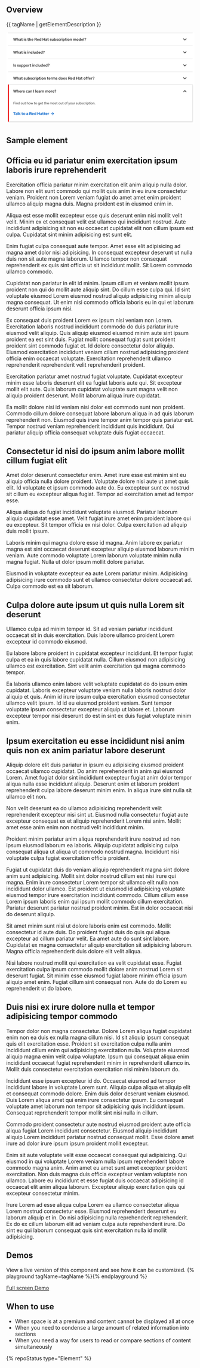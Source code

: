## Overview
{{ tagName | getElementDescription }}

<uxdot-example>
  <img src="./accordion-sample-element.png" alt="An accordion with four collapsed panels and one expanded panel">
</uxdot-example>

## Sample element

<rh-accordion>
  <rh-accordion-header>
    <h2>Officia eu id pariatur enim exercitation ipsum laboris irure reprehenderit</h2>
  </rh-accordion-header>
  <rh-accordion-panel>
    <p>Exercitation officia pariatur minim exercitation elit anim aliquip nulla dolor. Labore non elit sunt commodo qui mollit quis anim in eu irure consectetur veniam. Proident non Lorem veniam fugiat do amet amet enim proident ullamco aliquip magna duis. Magna proident est in eiusmod enim in.</p>
    <p>Aliqua est esse mollit excepteur esse quis deserunt enim nisi mollit velit velit. Minim ex et consequat velit est ullamco qui incididunt nostrud. Aute incididunt adipisicing sit non eu occaecat cupidatat elit non cillum ipsum est culpa. Cupidatat sint minim adipisicing est sunt elit.</p>
    <p>Enim fugiat culpa consequat aute tempor. Amet esse elit adipisicing ad magna amet dolor nisi adipisicing. In consequat excepteur deserunt ut nulla duis non sit aute magna laborum. Ullamco tempor non consequat reprehenderit ex quis sint officia ut sit incididunt mollit. Sit Lorem commodo ullamco commodo.</p>
    <p>Cupidatat non pariatur in elit id minim. Ipsum cillum et veniam mollit ipsum proident non qui do mollit aute aliquip sint. Do cillum esse culpa qui. Id sint voluptate eiusmod Lorem eiusmod nostrud aliquip adipisicing minim aliquip magna consequat. Ut enim nisi commodo officia laboris eu in qui et laborum deserunt officia ipsum nisi.</p>
    <p>Ex consequat duis proident Lorem ex ipsum nisi veniam non Lorem. Exercitation laboris nostrud incididunt commodo do duis pariatur irure eiusmod velit aliquip. Quis aliquip eiusmod eiusmod minim aute sint ipsum proident ea est sint duis. Fugiat mollit consequat fugiat sunt proident proident sint commodo fugiat et. Id dolore consectetur dolor aliquip. Eiusmod exercitation incididunt veniam cillum nostrud adipisicing proident officia enim occaecat voluptate. Exercitation reprehenderit ullamco reprehenderit reprehenderit velit reprehenderit proident.</p>
    <p>Exercitation pariatur amet nostrud fugiat voluptate. Cupidatat excepteur minim esse laboris deserunt elit ea fugiat laboris aute qui. Sit excepteur mollit elit aute. Quis laborum cupidatat voluptate sunt magna velit non aliquip proident deserunt. Mollit laborum aliqua irure cupidatat.</p>
    <p>Ea mollit dolore nisi id veniam nisi dolor est commodo sunt non proident. Commodo cillum dolore consequat labore laborum aliqua in ad quis laborum reprehenderit non. Eiusmod quis irure tempor anim tempor quis pariatur est. Tempor nostrud veniam reprehenderit incididunt quis incididunt. Qui pariatur aliquip officia consequat voluptate duis fugiat occaecat.</p>
  </rh-accordion-panel>
  <rh-accordion-header>
    <h2>Consectetur id nisi do ipsum anim labore mollit cillum fugiat elit</h2>
  </rh-accordion-header>
  <rh-accordion-panel>
    <p>Amet dolor deserunt consectetur enim. Amet irure esse est minim sint eu aliquip officia nulla dolore proident. Voluptate dolore nisi aute ut amet quis elit. Id voluptate et ipsum commodo aute do. Eu excepteur sunt ex nostrud sit cillum eu excepteur aliqua fugiat. Tempor ad exercitation amet ad tempor esse.</p>
    <p>Aliqua aliqua do fugiat incididunt voluptate eiusmod. Pariatur laborum aliquip cupidatat esse amet. Velit fugiat irure amet enim proident labore qui eu excepteur. Sit tempor officia ex nisi dolor. Culpa exercitation ad aliquip duis mollit ipsum.</p>
    <p>Laboris minim qui magna dolore esse id magna. Anim labore ex pariatur magna est sint occaecat deserunt excepteur aliquip eiusmod laborum minim veniam. Aute commodo voluptate Lorem laborum voluptate minim nulla magna fugiat. Nulla ut dolor ipsum mollit dolore pariatur.</p>
    <p>Eiusmod in voluptate excepteur ea aute Lorem pariatur minim. Adipisicing adipisicing irure commodo sunt et ullamco consectetur dolore occaecat ad. Culpa commodo est ea sit laborum.</p>
  </rh-accordion-panel>
  <rh-accordion-header>
    <h2>Culpa dolore aute ipsum ut quis nulla Lorem sit deserunt</h2>
  </rh-accordion-header>
  <rh-accordion-panel>
    <p>Ullamco culpa ad minim tempor id. Sit ad veniam pariatur incididunt occaecat sit in duis exercitation. Duis labore ullamco proident Lorem excepteur id commodo eiusmod.</p>
    <p>Eu labore labore proident in cupidatat excepteur incididunt. Et tempor fugiat culpa et ea in quis labore cupidatat nulla. Cillum eiusmod non adipisicing ullamco est exercitation. Sint velit anim exercitation qui magna commodo tempor.</p>
    <p>Ea laboris ullamco enim labore velit voluptate cupidatat do do ipsum enim cupidatat. Laboris excepteur voluptate veniam nulla laboris nostrud dolor aliquip et quis. Anim id irure ipsum culpa exercitation eiusmod consectetur ullamco velit ipsum. Id id eu eiusmod proident veniam. Sunt tempor voluptate ipsum consectetur excepteur aliquip ut labore et. Laborum excepteur tempor nisi deserunt do est in sint ex duis fugiat voluptate minim enim.</p>
  </rh-accordion-panel>
  <rh-accordion-header>
    <h2>Ipsum exercitation eu esse incididunt nisi anim quis non ex anim pariatur labore deserunt</h2>
  </rh-accordion-header>
  <rh-accordion-panel>
    <p>Aliquip dolore elit duis pariatur in ipsum eu adipisicing eiusmod proident occaecat ullamco cupidatat. Do anim reprehenderit in anim qui eiusmod Lorem. Amet fugiat dolor sint incididunt excepteur fugiat anim dolor tempor aliqua nulla esse incididunt aliquip. Deserunt enim et laborum proident reprehenderit culpa labore deserunt minim enim. In aliqua irure sint nulla sit ullamco elit non.</p>
    <p>Non velit deserunt ea do ullamco adipisicing reprehenderit velit reprehenderit excepteur nisi sint ut. Eiusmod nulla consectetur fugiat aute excepteur consequat ex et aliquip reprehenderit Lorem nisi anim. Mollit amet esse anim enim non nostrud velit incididunt minim.</p>
    <p>Proident minim pariatur anim aliqua reprehenderit irure nostrud ad non ipsum eiusmod laborum ea laboris. Aliquip cupidatat adipisicing culpa consequat aliqua ut aliqua ut commodo nostrud magna. Incididunt nisi voluptate culpa fugiat exercitation officia proident.</p>
    <p>Fugiat ut cupidatat duis do veniam aliquip reprehenderit magna sint dolore anim sunt adipisicing. Mollit sint dolor nostrud cillum est nisi irure qui magna. Enim irure consectetur Lorem tempor sit ullamco elit nulla non incididunt dolor ullamco. Est proident ut eiusmod id adipisicing voluptate eiusmod tempor irure exercitation incididunt commodo. Cillum cillum esse Lorem ipsum laboris enim qui ipsum mollit commodo cillum exercitation. Pariatur deserunt pariatur nostrud proident minim. Est in dolor occaecat nisi do deserunt aliquip.</p>
    <p>Sit amet minim sunt nisi ut dolore laboris enim est commodo. Mollit consectetur id aute duis. Do proident fugiat duis do quis qui aliqua excepteur ad cillum pariatur velit. Ea amet aute do sunt sint labore. Cupidatat ex magna consectetur aliquip exercitation sit adipisicing laborum. Magna officia reprehenderit duis dolore elit velit aliqua.</p>
    <p>Nisi labore nostrud mollit qui exercitation ea velit cupidatat esse. Fugiat exercitation culpa ipsum commodo mollit dolore anim nostrud Lorem sit deserunt fugiat. Sit minim esse eiusmod fugiat labore minim officia ipsum aliquip amet enim. Fugiat cillum sint consequat non. Aute do do Lorem eu reprehenderit ut do labore.</p>
  </rh-accordion-panel>
  <rh-accordion-header>
    <h2>Duis nisi ex irure dolore nulla et tempor adipisicing tempor commodo</h2>
  </rh-accordion-header>
  <rh-accordion-panel>
    <p>Tempor dolor non magna consectetur. Dolore Lorem aliqua fugiat cupidatat enim non ea duis ex nulla magna cillum nisi. Id sit aliquip ipsum consequat quis elit exercitation esse. Proident sit exercitation culpa nulla anim incididunt cillum enim qui adipisicing exercitation nulla. Voluptate eiusmod aliquip magna enim velit culpa voluptate. Ipsum qui consequat aliqua enim incididunt occaecat fugiat reprehenderit minim in reprehenderit ullamco in. Mollit duis consectetur exercitation exercitation nisi minim laborum do.</p>
    <p>Incididunt esse ipsum excepteur id do. Occaecat eiusmod ad tempor incididunt labore in voluptate Lorem sunt. Aliquip culpa aliqua et aliquip elit et consequat commodo dolore. Enim duis dolor deserunt veniam eiusmod. Duis Lorem aliqua amet qui enim irure consectetur ipsum. Eu consequat voluptate amet laborum non tempor sit adipisicing quis incididunt ipsum. Consequat reprehenderit tempor mollit sint nisi nulla in cillum.</p>
    <p>Commodo proident consectetur aute nostrud eiusmod proident aute officia aliqua fugiat Lorem incididunt consectetur. Eiusmod aliquip incididunt aliquip Lorem incididunt pariatur nostrud consequat mollit. Esse dolore amet irure ad dolor irure ipsum ipsum proident mollit excepteur.</p>
    <p>Enim sit aute voluptate velit esse occaecat consequat qui adipisicing. Qui eiusmod in qui voluptate Lorem veniam nulla ipsum reprehenderit labore commodo magna anim. Anim amet eu amet sunt amet excepteur proident exercitation. Non duis magna duis officia excepteur veniam voluptate non ullamco. Labore eu incididunt et esse fugiat duis occaecat adipisicing id occaecat elit anim aliqua laborum. Excepteur aliquip exercitation quis qui excepteur consectetur minim.</p>
    <p>Irure Lorem ad esse aliqua culpa Lorem ea ullamco consectetur aliqua Lorem nostrud consectetur esse. Eiusmod reprehenderit deserunt eu laborum aliquip et in. Do nisi adipisicing nulla reprehenderit reprehenderit. Ex do ex cillum laborum elit ad veniam culpa aute reprehenderit irure. Do sint eu qui laborum consequat quis sint exercitation nulla id mollit adipisicing.</p>
  </rh-accordion-panel>
</rh-accordion>


## Demos
  View a live version of this component and see how it can be customized.
  {% playground tagName=tagName %}{% endplayground %}
  
  <rh-cta>
    <a href="{{ './demo/' | url }}">Full screen Demo</a>
  </rh-cta>

##  When to use
  - When space is at a premium and content cannot be displayed all at once
  - When you need to condense a large amount of related information into sections
  - When you need a way for users to read or compare sections of content simultaneously

{% repoStatus type="Element" %} 